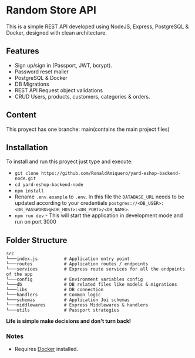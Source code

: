 # Random Store API

This is a simple REST API developed using NodeJS, Express, PostgreSQL & Docker, designed with clean architecture.

## Features

- Sign up/sign in (Passport, JWT, bcrypt).
- Password reset mailer
- PostgreSQL & Docker
- DB Migrations
- REST API Request object validations
- CRUD Users, products, customers, categories & orders.

## Content

This proyect has one branche: main(contains the main project files)

## Installation

To install and run this proyect just type and execute:

- `git clone https://github.com/RonaldAmiquero/yard-eshop-backend-node.git`
- `cd yard-eshop-backend-node`
- `npm install`
- Rename `.env.example` to `.env`. In this file the `DATABASE_URL` needs to be updated according to your credentials `postgres://<DB_USER>:<DB_PASSWORD>@<DB_HOST>:<DB_PORT>/<DB_NAME>`.
- `npm run dev` - This will start the application in development mode and run on port 3000

## Folder Structure

```
src
└───index.js          # Application entry point
└───routes            # Application routes / endpoints
└───services          # Express route services for all the endpoints of the app
└───config            # Environment variables config
└───db                # DB related files like models & migrations
└───libs              # DB connection
└───handlers          # Common logic
└───schemas           # Application Joi schemas
└───middlewares       # Express Middlewares & handlers
└───utils             # Passport strategies

```

**Life is simple make decisions and don't turn back!**

### Notes

- Requires [Docker](https://www.docker.com) installed.
